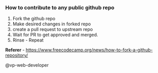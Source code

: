 ### How to contribute to any public github repo
1. Fork the github repo 
2. Make desired changes in forked repo
3. create a pull request to upstream repo
4. Wait for PR to get approved and merged.
5. Rinse - Repeat

**Referer** - https://www.freecodecamp.org/news/how-to-fork-a-github-repository/

@vp-web-developer